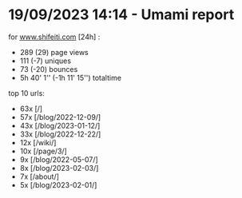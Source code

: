# 19/09/2023 14:14 - Umami report
for www.shifeiti.com [24h] :

 - 289 (29) page views
 - 111 (-7) uniques
 - 73 (-20) bounces
 - 5h 40' 1'' (-1h 11' 15'') totaltime


top 10 urls:
 - 63x [/]
 - 57x [/blog/2022-12-09/]
 - 43x [/blog/2023-01-12/]
 - 33x [/blog/2022-12-22/]
 - 12x [/wiki/]
 - 10x [/page/3/]
 - 9x [/blog/2022-05-07/]
 - 8x [/blog/2023-02-03/]
 - 7x [/about/]
 - 5x [/blog/2023-02-01/]


